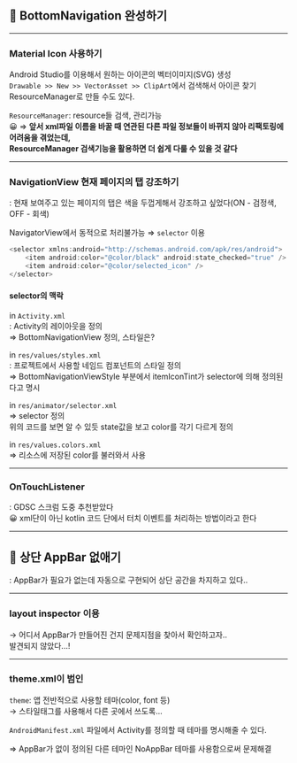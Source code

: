 ## 🎯 BottomNavigation 완성하기

---

### Material Icon 사용하기

Android Studio를 이용해서 원하는 아이콘의 벡터이미지(SVG) 생성  
`Drawable >> New >> VectorAsset >> ClipArt`에서 검색해서 아이콘 찾기  
ResourceManager로 만들 수도 있다.

`ResourceManager`: resource들 검색, 관리가능  
😀 ⇒ **앞서 xml파일 이름을 바꿀 때 연관된 다른 파일 정보들이 바뀌지 않아 리팩토링에 어려움을 겪었는데,  
ResourceManager 검색기능을 활용하면 더 쉽게 다룰 수 있을 것 같다**

---

### NavigationView 현재 페이지의 탭 강조하기

: 현재 보여주고 있는 페이지의 탭은 색을 두껍게해서 강조하고 싶었다(ON - 검정색, OFF - 회색)

NavigatorView에서 동적으로 처리불가능 ⇒ `selector` 이용

```Kotlin
<selector xmlns:android="http://schemas.android.com/apk/res/android">
    <item android:color="@color/black" android:state_checked="true" />
    <item android:color="@color/selected_icon" />
</selector>
```

#### selector의 맥락

in `Activity.xml`  
: Activity의 레이아웃을 정의  
⇒ BottomNavigationView 정의, 스타일은?

in `res/values/styles.xml`  
: 프로젝트에서 사용할 네임드 컴포넌트의 스타일 정의  
⇒ BottomNavigationViewStyle 부분에서 itemIconTint가 selector에 의해 정의된다고 명시

in `res/animator/selector.xml`  
⇒ selector 정의  
위의 코드를 보면 알 수 있듯 state값을 보고 color를 각기 다르게 정의

in `res/values.colors.xml`  
⇒ 리소스에 저장된 color를 불러와서 사용
<br/>

---

### OnTouchListener

: GDSC 스크럼 도중 추천받았다  
😀 xml단이 아닌 kotlin 코드 단에서 터치 이벤트를 처리하는 방법이라고 한다

---

## 🎯 상단 AppBar 없애기

: AppBar가 필요가 없는데 자동으로 구현되어 상단 공간을 차지하고 있다..

---

### layout inspector 이용

→ 어디서 AppBar가 만들어진 건지 문제지점을 찾아서 확인하고자..  
발견되지 않았다...!

---

### theme.xml이 범인

`theme`: 앱 전반적으로 사용할 테마(color, font 등)  
→ 스타일태그를 사용해서 다른 곳에서 쓰도록...

`AndroidManifest.xml` 파일에서 Activity를 정의할 때 테마를 명시해줄 수 있다.

⇒ AppBar가 없이 정의된 다른 테마인 NoAppBar 테마를 사용함으로써 문제해결
